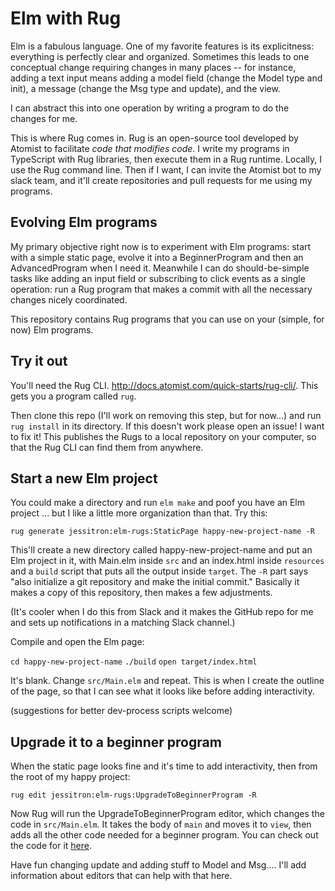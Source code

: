 # Elm with Rug

Elm is a fabulous language. One of my favorite features is its explicitness: everything is perfectly clear and organized. 
Sometimes this leads to one conceptual change requiring changes in many places -- for instance, adding a text input
means adding a model field (change the Model type and init), a message (change the Msg type and update), and the view.

I can abstract this into one operation by writing a program to do the changes for me.

This is where Rug comes in. Rug is an open-source tool developed by Atomist to facilitate _code that modifies code_. 
I write my programs in TypeScript with Rug libraries, then execute them in a Rug runtime. Locally, I use the Rug command line.
Then if I want, I can invite the Atomist bot to my slack team, and it'll create repositories and pull requests for me
using my programs.

## Evolving Elm programs

My primary objective right now is to experiment with Elm programs: start with a simple static page, evolve it into a
BeginnerProgram and then an AdvancedProgram when I need it. Meanwhile I can do should-be-simple tasks like adding an
input field or subscribing to click events as a single operation: run a Rug program that makes a commit with all the 
necessary changes nicely coordinated.

This repository contains Rug programs that you can use on your (simple, for now) Elm programs.

## Try it out

You'll need the Rug CLI. http://docs.atomist.com/quick-starts/rug-cli/. This gets you a program called `rug`.

Then clone this repo (I'll work on removing this step, but for now...) and run `rug install` in its directory.
If this doesn't work please open an issue! I want to fix it!
This publishes the Rugs to a local repository on your computer, so that the Rug CLI can find them from anywhere.

## Start a new Elm project

You could make a directory and run `elm make` and poof you have an Elm project ... but I like a little more organization
than that. Try this:

`rug generate jessitron:elm-rugs:StaticPage happy-new-project-name -R`

This'll create a new directory called happy-new-project-name and put an Elm project in it, with Main.elm inside `src` and 
an index.html inside `resources` and a `build` script that puts all the output inside `target`. 
The `-R` part says "also initialize a git repository and make the initial commit."
Basically it makes a copy of 
this repository, then makes a few adjustments.

(It's cooler when I do this from Slack and it makes the GitHub repo for me and sets up notifications in a matching Slack channel.)

Compile and open the Elm page:

`cd happy-new-project-name`
`./build`
`open target/index.html`

It's blank. Change `src/Main.elm` and repeat. This is when I create the outline of the page, so that I can see what it 
looks like before adding interactivity.

(suggestions for better dev-process scripts welcome)

## Upgrade it to a beginner program

When the static page looks fine and it's time to add interactivity, then from the root of my happy project:

`rug edit jessitron:elm-rugs:UpgradeToBeginnerProgram -R`

Now Rug will run the UpgradeToBeginnerProgram editor, which changes the code in `src/Main.elm`.
It takes the body of `main` and moves it to `view`, then adds all the other code needed for a beginner program.
You can check out the code for it [here](https://github.com/satellite-of-love/elm-rugs/blob/master/.atomist/editors/UpgradeToBeginnerProgram.ts).

Have fun changing update and adding stuff to Model and Msg.... I'll add information about editors that can help with that here.

